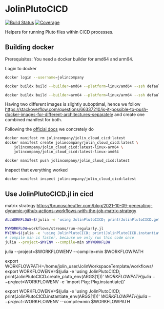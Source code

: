 # JolinPlutoCICD

[![Build Status](https://github.com/jolin-io/JolinPlutoCICD.jl/actions/workflows/CI.yml/badge.svg?branch=main)](https://github.com/jolin-io/JolinPlutoCICD.jl/actions/workflows/CI.yml?query=branch%3Amain)
[![Coverage](https://codecov.io/gh/jolin-io/JolinPlutoCICD.jl/branch/main/graph/badge.svg)](https://codecov.io/gh/jolin-io/JolinPlutoCICD.jl)

Helpers for running Pluto files within CICD processes.


## Building docker

Prerequisites: You need a docker builder for amd64 and arm64.

Login to docker
```bash
docker login --username=jolincompany
```

```bash
docker buildx build --builder=amd64 --platform=linux/amd64 --ssh default --tag jolincompany/jolin_cloud_cicd:latest-linux-amd64 --push .
```
```bash
docker buildx build --builder=arm64 --platform=linux/arm64 --ssh default --tag jolincompany/jolin_cloud_cicd:latest-linux-arm64 --push .
```

Having two different images is slightly suboptimal, hence we follow https://stackoverflow.com/questions/66337210/is-it-possible-to-push-docker-images-for-different-architectures-separately
and create one combined manifest for both.

Following the [official docs](https://docs.docker.com/engine/reference/commandline/manifest/#create-and-push-a-manifest-list)
we concretely do
```bash
docker manifest rm jolincompany/jolin_cloud_cicd:latest
docker manifest create jolincompany/jolin_cloud_cicd:latest \
    jolincompany/jolin_cloud_cicd:latest-linux-arm64 \
    jolincompany/jolin_cloud_cicd:latest-linux-amd64

docker manifest push jolincompany/jolin_cloud_cicd:latest
```

inspect that everything worked
```bash
docker manifest inspect jolincompany/jolin_cloud_cicd:latest
```


## Use JolinPlutoCICD.jl in cicd

matrix strategy https://brunoscheufler.com/blog/2021-10-09-generating-dynamic-github-actions-workflows-with-the-job-matrix-strategy

```bash
ALLWORKFLOWS=$(julia -e 'using JolinPlutoCICD; print(JolinPlutoCICD.get_all_workflow_paths(ARGS[1]))' .)
```
```bash
MYWORKFLOW=workflows/streams/run-regularly.jl
MYENV=$(julia -e 'using JolinPlutoCICD; print(JolinPlutoCICD.instantiate_env(ARGS[1]))' $MYWORKFLOW)
# compile min is faster, because we only run this code once
julia --project=$MYENV --compile=min $MYWORKFLOW
```



julia --project=$WORKFLOWENV --compile=min $WORKFLOWPATH




export WORKFLOWPATH=/home/jolin_user/JolinWorkspaceTemplate/workflows/
export WORKFLOWENV=$(julia -e 'using JolinPlutoCICD; print(JolinPlutoCICD.create_pluto_env(ARGS[1]))' $WORKFLOWPATH)
julia --project=$WORKFLOWENV -e 'import Pkg; Pkg.instantiate()'


export WORKFLOWENV=$(julia -e 'using JolinPlutoCICD; print(JolinPlutoCICD.instantiate_env(ARGS[1]))' $WORKFLOWPATH )
julia --project=$WORKFLOWENV --compile=min $WORKFLOWPATH